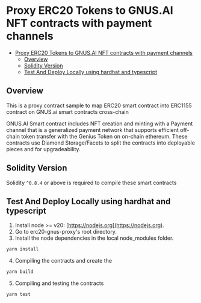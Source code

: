 # Proxy ERC20 Tokens to GNUS.AI NFT contracts with payment channels

- [Proxy ERC20 Tokens to GNUS.AI NFT contracts with payment channels](#proxy-erc20-tokens-to-gnusai-nft-contracts-with-payment-channels)
  - [Overview](#overview)
  - [Solidity Version](#solidity-version)
  - [Test And Deploy Locally using hardhat and typescript](#test-and-deploy-locally-using-hardhat-and-typescript)

## Overview

This is a proxy contract sample to map ERC20 smart contract into ERC1155 contract on GNUS.ai smart contracts cross-chain

GNUS.AI Smart contract includes NFT creation and minting with a Payment channel that is a generalized payment network that supports efficient off-chain token transfer with the Genius Token on on-chain ethereum.
These contracts use Diamond Storage/Facets to split the contracts into deployable pieces and for upgradeability.

## Solidity Version

Solidity `^0.8.4` or above is required to compile these smart contracts

## Test And Deploy Locally using hardhat and typescript

1. Install node >= v20: [https://nodejs.org](https://nodejs.org).
2. Go to erc20-gnus-proxy's root directory.
3. Install the node dependencies in the local node_modules folder.

```bash
yarn install
```

4. Compiling the contracts and create the

```bash
yarn build
```

5. Compiling and testing the contracts

```bash
yarn test
```
